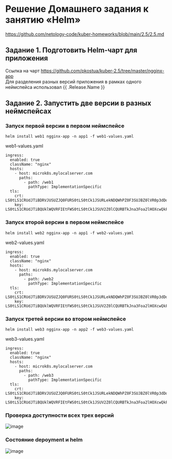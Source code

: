 # Решение Домашнего задания к занятию «Helm»
https://github.com/netology-code/kuber-homeworks/blob/main/2.5/2.5.md

## Задание 1. Подготовить Helm-чарт для приложения
Ссылка на чарт https://github.com/pkostua/kuber-2.5/tree/master/ngginx-app  
Для разделения разных версий приложения в рамках одного неймспейса использовал {{ .Release.Name }}


## Задание 2. Запустить две версии в разных неймспейсах
### Запуск первой версии в первом неймспейсе
```
helm install web1 ngginx-app -n app1 -f web1-values.yaml
```
web1-values.yaml
```
ingress:
  enabled: true
  className: "nginx"
  hosts:
    - host: microk8s.mylocalserver.com
      paths:
        - path: /web1
          pathType: ImplementationSpecific
  tls:
    crt: LS0tLS1CRUdJTiBDRVJUSUZJQ0FURS0tLS0tCk1JSURLekNDQWhPZ0F3SUJBZ0lVR0p3dDdnYjk4QXg4S1U3czJOT25zeEZrQ3JZd0RRWUpLb1pJaHZjTkFRRUwKQlFBd0pURWpNQ0VHQTFVRUF3d2FiV2xqY205ck9ITXViWGxzYjJOaGJITmxjblpsY2k1amIyMHdIaGNOTWpVd
    key: LS0tLS1CRUdJTiBQUklWQVRFIEtFWS0tLS0tCk1JSUV2Z0lCQURBTkJna3Foa2lHOXcwQkFRRUZBQVNDQktnd2dnU2tBZ0VBQW9JQkFRREUrUWMvR3FkOFk2OEoKblpNdFZlZGRmQ1prUHlvVWk1VjhLMDlZcGljRHFncklyd1ROT1FiUHJZOEwzVE9uOEVoNjlhTEpyeXg4eEVDQ
```

### Запуск второй версии в первом неймспейсе
```
helm install web2 ngginx-app -n app1 -f web2-values.yaml
```
web2-values.yaml
```
ingress:
  enabled: true
  className: "nginx"
  hosts:
    - host: microk8s.mylocalserver.com
      paths:
        - path: /web2
          pathType: ImplementationSpecific
  tls:
    crt: LS0tLS1CRUdJTiBDRVJUSUZJQ0FURS0tLS0tCk1JSURLekNDQWhPZ0F3SUJBZ0lVR0p3dDdnYjk4QXg4S1U3czJOT25zeEZrQ3JZd0RRWUpLb1pJaHZjTkFRRUwKQlFBd0pURWpNQ0VHQTFVRUF3d2FiV2xqY205ck9ITXViWGxzYjJOaGJITmxjblpsY2k1amIyMHdIaGNOTWpVd
    key: LS0tLS1CRUdJTiBQUklWQVRFIEtFWS0tLS0tCk1JSUV2Z0lCQURBTkJna3Foa2lHOXcwQkFRRUZBQVNDQktnd2dnU2tBZ0VBQW9JQkFRREUrUWMvR3FkOFk2OEoKblpNdFZlZGRmQ1prUHlvVWk1VjhLMDlZcGljRHFncklyd1ROT1FiUHJZOEwzVE9uOEVoNjlhTEpyeXg4eEVDQ
```
### Запуск третей версии во втором неймспейсе
```
helm install web3 ngginx-app -n app2 -f web3-values.yaml
```
web3-values.yaml
```
ingress:
  enabled: true
  className: "nginx"
  hosts:
    - host: microk8s.mylocalserver.com
      paths:
        - path: /web3
          pathType: ImplementationSpecific
  tls:
    crt: LS0tLS1CRUdJTiBDRVJUSUZJQ0FURS0tLS0tCk1JSURLekNDQWhPZ0F3SUJBZ0lVR0p3dDdnYjk4QXg4S1U3czJOT25zeEZrQ3JZd0RRWUpLb1pJaHZjTkFRRUwKQlFBd0pURWpNQ0VHQTFVRUF3d2FiV2xqY205ck9ITXViWGxzYjJOaGJITmxjblpsY2k1amIyMHdIaGNOTWpVd
    key: LS0tLS1CRUdJTiBQUklWQVRFIEtFWS0tLS0tCk1JSUV2Z0lCQURBTkJna3Foa2lHOXcwQkFRRUZBQVNDQktnd2dnU2tBZ0VBQW9JQkFRREUrUWMvR3FkOFk2OEoKblpNdFZlZGRmQ1prUHlvVWk1VjhLMDlZcGljRHFncklyd1ROT1FiUHJZOEwzVE9uOEVoNjlhTEpyeXg4eEVDQ
```

### Проверка доступности всех трех версий
![image](https://github.com/user-attachments/assets/1e279b3f-ec38-45d8-89f3-2dbe7e6dcf0d)

### Состояние depoyment и helm
![image](https://github.com/user-attachments/assets/a1051042-e503-4be7-9874-85845dee55e0)

